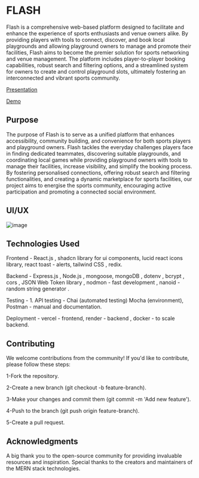 
# FLASH

Flash is a comprehensive web-based platform designed to facilitate and enhance the experience of sports enthusiasts and venue owners alike. By providing players with tools to connect, discover, and book local playgrounds and allowing playground owners to manage and promote their facilities, Flash aims to become the premier solution for sports networking and venue management. The platform includes player-to-player booking capabilities, robust search and filtering options, and a streamlined system for owners to create and control playground slots, ultimately fostering an interconnected and vibrant sports community.


 [Presentation](https://www.canva.com/design/DAGVP9hVtkA/PWEuCrfdbsnZBA2jFLowcQ/edit?utm_content=DAGVP9hVtkA&utm_campaign=designshare&utm_medium=link2&utm_source=sharebutton)
 
 [Demo](https://flash-frontend-plum.vercel.app/)

## Purpose

The purpose of Flash is to serve as a unified platform that enhances accessibility, community building, and convenience for both sports players and playground owners. Flash tackles the everyday challenges players face in finding dedicated teammates, discovering suitable playgrounds, and coordinating local games while providing playground owners with tools to manage their facilities, increase visibility, and simplify the booking process. By fostering personalised connections, offering robust search and filtering functionalities, and creating a dynamic marketplace for sports facilities, our project aims to energise the sports community, encouraging active participation and promoting a connected social environment.

## UI/UX

![image](https://github.com/user-attachments/assets/12222f0f-c8c7-44c4-b44b-3f6821451971)


## Technologies Used

Frontend  -  React.js , shadcn library for ui components,  lucid react icons library,  react toast - alerts,  tailwind CSS , redix.

Backend  - Express.js , Node.js , mongoose,  mongoDB , dotenv , bcrypt , cors , JSON Web Token library , nodmon - fast development , nanoid - random string generator .

Testing - 1. API testing - Chai (automated testing) Mocha (environment), Postman - manual and documentation.

Deployment - vercel - frontend,  render  - backend , docker - to scale backend.
## Contributing

We welcome contributions from the community! If you'd like to contribute, please follow these steps:

1-Fork the repository.

2-Create a new branch (git checkout -b feature-branch).

3-Make your changes and commit them (git commit -m 'Add new feature').

4-Push to the branch (git push origin feature-branch).

5-Create a pull request.
## Acknowledgments

A big thank you to the open-source community for providing invaluable resources and inspiration. Special thanks to the creators and maintainers of the MERN stack technologies.
